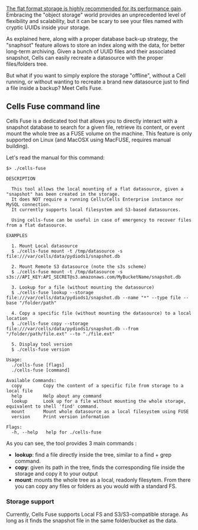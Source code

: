 [The flat format storage is highly recommended for its performance gain](./flat-storage-best-performances). Embracing the "object storage" world provides an unprecedented level of flexibility and scalability, but it can be scary to see your files named with cryptic UUIDs inside your storage.

As explained here, along with a proper database back-up strategy, the "snaphsot" feature allows to store an index along with the data, for better long-term archiving. Given a bunch of UUID files and their associated snapshot, Cells can easily recreate a datasource with the proper files/folders tree.

But what if you want to simply explore the storage "offline", without a Cell running, or without wanting to recreate a brand new datasource just to find a file inside a backup? Meet Cells Fuse.

## Cells Fuse command line

Cells Fuse is a dedicated tool that allows you to directly interact with a snapshot database to search for a given file, retrieve its content, or event mount the whole tree as a FUSE volume on the machine. This feature is only supported on Linux (and MacOSX using MacFUSE, requires manual building).

Let's read the manual for this command:

```
$> ./cells-fuse 

DESCRIPTION

  This tool allows the local mounting of a flat datasource, given a "snapshot" has been created in the storage. 
  It does NOT require a running Cells/Cells Enterprise instance nor MySQL connection.
  It currently supports local filesystem and S3-based datasources.

  Using cells-fuse can be useful in case of emergency to recover files from a flat datasource.

EXAMPLES 

  1. Mount Local datasource
  $ ./cells-fuse mount -t /tmp/datasource -s file:///var/cells/data/pydiods1/snapshot.db

  2. Mount Remote S3 datasource (note the s3s scheme)
  $ ./cells-fuse mount -t /tmp/datasource -s s3s://API_KEY:API_SECRET@s3.amazonaws.com/MyBucketName/snapshot.db

  3. Lookup for a file (without mounting the datasource)
  $ ./cells-fuse lookup --storage file:///var/cells/data/pydiods1/snapshot.db --name "*" --type file --base "/folder/path"

  4. Copy a specific file (without mounting the datasource) to a local location
  $ ./cells-fuse copy --storage file:///var/cells/data/pydiods1/snapshot.db --from "/folder/path/file.ext" --to "./file.ext"

  5. Display tool version
  $ ./cells-fuse version

Usage:
  ./cells-fuse [flags]
  ./cells-fuse [command]

Available Commands:
  copy        Copy the content of a specific file from storage to a local file
  help        Help about any command
  lookup      Look up for a file without mounting the whole storage, equivalent to shell 'find' command.
  mount       Mount whole datasource as a local filesystem using FUSE
  version     Print version information

Flags:
  -h, --help   help for ./cells-fuse

```

As you can see, the tool provides 3 main commands : 

 - **lookup**: find a file directly inside the tree, similar to a find + grep command. 
 - **copy**: given its path in the tree, finds the corresponding file inside the storage and copy it to your output
 - **mount**: mounts the whole tree as a local, readonly filesytem. From there you can copy any files or folders as you would with a standard FS.

### Storage support

Currently, Cells Fuse supports Local FS and S3/S3-compatible storage. As long as it finds the snapshot file in the same folder/bucket as the data.